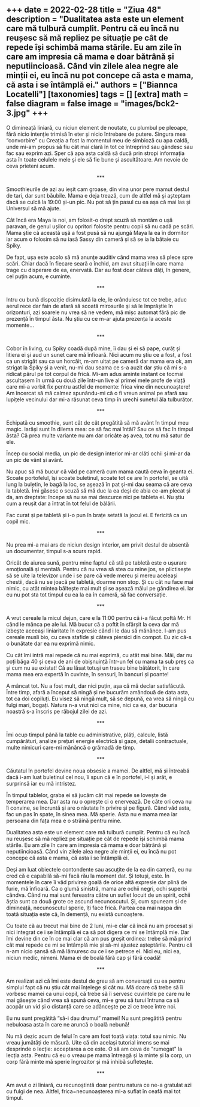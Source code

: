 
+++
date = 2022-02-28
title = "Ziua 48"
description = "Dualitatea asta este un element care mă tulbură cumplit. Pentru că eu încă nu reușesc să mă repliez pe situație pe cât de repede își schimbă mama stările. Eu am zile în care am impresia că mama e doar bătrână și neputiincioasă. Când vin zilele alea negre ale minții ei, eu încă nu pot concepe că asta e mama, că asta i se întâmplă ei."
authors = ["Biannca Locatelli"]
[taxonomies]
tags = []
[extra]
math = false
diagram = false
image = "images/bck2-3.jpg"
+++
---

O dimineață liniară, cu niciun element de noutate, cu plumbul pe pleoape, fără nicio intenție trimisă în eter și nicio întrebare de putere. Singura mea “convorbire” cu Creația a fost la momentul meu de simbioză cu apa caldă, unde mi-am propus să fiu cât mai clară în tot ce întreprind sau gândesc sau fac sau exprim azi. Sper că apa asta caldă să ducă prin stropi informația asta în toate celulele mele și ele să fie bune și ascultătoare. Am nevoie de ceva prieteni acum.

<p style="text-align: center;">***</p>

Smoothieurile de azi au ieșit cam groase, din vina unor pere mamut destul de tari, dar sunt băubile. Mama e deja trează, cum de altfel mă și așteptam dacă se culcă la 19:00 și-un pic. Nu pot să țin pasul cu ea așa că mai las și Universul să mă ajute.

Cât încă era Maya la noi, am folosit-o drept scuză să montăm o ușă paravan, de genul ușilor cu opritori folosite pentru copii să nu cadă pe scări. Mama știe că această ușă a fost pusă să nu ajungă Maya la ea în dormitor iar acum o folosim să nu iasă Sassy din cameră și să se ia la bătaie cu Spiky.

De fapt, ușa este acolo să mă anunțe auditiv când mama vrea să plece spre scări. Chiar dacă în fiecare seară o închid, am avut situații în care mama trage cu disperare de ea, enervată. Dar au fost doar câteva dăți, în genere, cel puțin acum, e cuminte.

<p style="text-align: center;">***</p>

Intru cu bună dispoziție disimulată la ele, le orânduiesc tot ce trebe, aduc aerul rece dar fain de afară să scoată mirosurile și să le împrăștie în orizonturi, azi soarele nu vrea să ne vedem, mă mișc automat fără pic de prezență în timpul ăsta. Nu știu cu ce m-ar ajuta prezența la aceste momente…

<p style="text-align: center;">***</p>

Cobor în living, cu Spiky coadă după mine, îi dau și ei să pape, curăț și litiera ei și aud un sunet care mă înfioară. Nici acum nu știu ce a fost, a fost ca un strigăt sau ca un horcăit, m-am uitat pe cameră dar mama era ok, am strigat la Spiky și a venit, nu-mi dau seama ce s-a auzit dar știu că mi s-a ridicat părul pe tot corpul de frică. Mi-am adus aminte instant ce tocmai ascultasem în urmă cu două zile într-un live al primei mele profe de viață care mi-a vorbit fix pentru astfel de momente: frica vine din necunoaștere! Am încercat să mă calmez spunându-mi că o fi vreun animal pe afară sau lupițele vecinului dar mi-a răsunat ceva timp în urechi sunetul ăla tulburător.

<p style="text-align: center;">***</p>

Echipată cu smoothie, sunt cât de cât pregătită să mă avânt în timpul meu magic. Iarăși sunt în dilema mea: ce să fac mai întâi? Sau ce să fac în timpul ăsta? Că prea multe variante nu am dar oricâte aș avea, tot nu mă satur de ele.

Încep cu social media, un pic de design interior mi-ar clăti ochii și mi-ar da un pic de vânt și avânt.

Nu apuc să mă bucur că văd pe cameră cum mama caută ceva în geanta ei. Scoate portofelul, își scoate buletinul, scoate tot ce are în portofel, se uită lung la buletin, le bagă la loc, se așează în pat și-mi dau seama că are ceva la tabletă. Îmi găsesc o scuză să mă duc la ea deși de abia ce-am plecat și da, am dreptate: începe să nu se mai descurce nici pe tableta ei. Nu știu cum a reușit dar a întrat în tot felul de bălării.

Fac curat și pe tabletă și i-o pun în brațe setată la jocul ei. E fericită ca un copil mic.

<p style="text-align: center;">***</p>

Nu prea mi-a mai ars de niciun design interior, am privit destul de absentă un documentar, timpul s-a scurs rapid.

Oricât de aiurea sună, pentru mine faptul că stă pe tabletă este o ușurare emoțională și mentală. Pentru că nu vrea să stea cu mine jos, se plictisește să se uite la televizor unde i se pare că vede mereu și mereu aceleași chestii, dacă nu se joacă pe tabletă, doarme non stop. Și cu cât nu face mai nimic, cu atât mintea băltește mai mult și se așează mâlul pe gândirea ei. Iar eu nu pot sta tot timpul cu ea la ea în cameră, să fac conversație.

<p style="text-align: center;">***</p>

A vrut cereale la micul dejun, care e la 11:00 pentru că i-a făcut poftă Mr. H când le mânca pe ale lui. Mă bucur că a poftit în sfârșit la ceva dar mă izbește aceeași liniaritate în expresie când i le dau să mănânce. I-am pus cereale musli bio, cu ceva stafide și câteva piersici din compot. Eu zic că-s o bunătate dar ea nu exprimă nimic.

Cu cât îmi intră mai repede că nu mai exprimă, cu atât mai bine. Măi, dar nu poți băga 40 și ceva de ani de obișnuință într-un fel cu mama ta sub preș ca și cum nu au existat! Că au lăsat totuși un traseu bine bătătorit, în care mama mea era expertă în cuvinte, în sensuri, în bancuri și poante!

A mâncat tot. Nu a fost mult, dar nici puțin, așa că mă declar satisfăcută. Între timp, afară a început să ningă și ne bucurăm amândouă de data asta, tot ca doi copiluți. Eu visez să ningă mult, să se depună, ea vrea să ningă cu fulgi mari, bogați. Natura n-a vrut nici ca mine, nici ca ea, dar bucuria noastră s-a înscris pe răbojul zilei de azi.

<p style="text-align: center;">***</p>

Îmi ocup timpul până la table cu administrative, plăți, calcule, listă cumpărături, analize prețuri energie electrică și gaze, detalii contractuale, multe nimicuri care-mi mănâncă o grămadă de timp.

<p style="text-align: center;">***</p>

Căutatul în portofel devine noua obsesie a mamei. De altfel, mă și întreabă dacă i-am luat buletinul cel nou, îi spun că e în portofel, i-l și arăt, e surprinsă iar eu mă intristez.

În timpul tablelor, graba ei să jucăm cât mai repede se lovește de temperarea mea. Dar asta nu o oprește ci o enervează. De câte ori ceva nu îi convine, se încruntă și are o răutate în privire și pe figură. Când văd asta, fac un pas în spate, în sinea mea. Mă sperie. Asta nu e mama mea iar persoana din fața mea e o străină pentru mine.

Dualitatea asta este un element care mă tulbură cumplit. Pentru că eu încă nu reușesc să mă repliez pe situație pe cât de repede își schimbă mama stările. Eu am zile în care am impresia că mama e doar bătrână și neputiincioasă. Când vin zilele alea negre ale minții ei, eu încă nu pot concepe că asta e mama, că asta i se întâmplă ei.

Deși am luat obiectele contondente sau ascuțite de la ea din cameră, eu nu cred că e capabilă să-mi facă rău la moment dat. Și totuși, este. În momentele în care îi văd privirea goală de orice altă expresie dar plină de furie, mă înfioară. Ca o glumă sinistră, mama are ochii negri, ochi superbi cândva. Când nu mai sunt fereastra câtre un suflet locuit de un spirit, ochii ăștia sunt ca două grote ce ascund necunoscutul. Și, cum spuneam și de dimineață, necunoscutul sperie, îți face frică. Partea cea mai nașpa din toată situația este că, în demență, nu există cunoaștere.

Cu toate că au trecut mai bine de 2 luni, mi-e clar că încă nu am procesat și nici integrat ce i se întâmplă ei ca să pot digera ce mi se întâmplă mie. Dar îmi devine din ce în ce mai clar că am pus greșit ordinea: trebe să mă prind cât mai repede ce mi se întâmplă mie și să-mi ajustez așteptările. Pentru că n-am nicio șansă să mă lămuresc cu ce i se petrece ei. Nici eu, nici ea, niciun medic, nimeni. Mama ei de boală fără cap și fără coadă!

<p style="text-align: center;">***</p>

Am realizat azi că îmi este destul de greu să am conversații cu ea pentru simplul fapt că nu știu cât mai înțelege și cât nu. Mă doare că trebe să îi vorbesc mamei ca unui copil, că trebe să îi servesc cuvintele pe care nu le mai găsește când vrea să spună ceva, mi-e greu să turui întruna ca să acopăr un vid și o distanță care se adâncește pe zi ce trece între noi.

Eu nu sunt pregătită “să-i dau drumul” mamei! Nu sunt pregătită pentru nebuloasa asta în care ne aruncă o boală nebună!

Nu mă dezic acum de felul în care am fost toată viața: totul sau nimic. Nu vreau jumătăți de măsură. Uite că din același tutorial imens se mai desprinde o lecție: acceptarea a ce este. O să am ceva de "rumegat" la lecția asta. Pentru că eu o vreau pe mama întreagă și la minte și la corp, un corp fără minte mă sperie îngrozitor și mă inhibă sufletește.

<p style="text-align: center;">***</p>

Am avut o zi liniară, cu recunoștintă doar pentru natura ce ne-a gratulat azi cu fulgi de nea. Altfel, frica=necunoașterea mi-a suflat în ceafă mai tot timpul.
